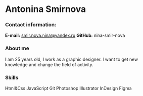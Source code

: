 # Antonina Smirnova

### Contact information:
**E-mail:** smir.nova.nina@yandex.ru
**GitHub:** nina-smir-nova



### About me
I am 25 years old, I work as a graphic designer. I want to get new knowledge and change the field of activity.



### Skills
Html&Css
JavaScript
Git
Photoshop
Illustrator
InDesign
Figma

